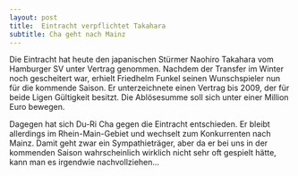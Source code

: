 ```yaml
---
layout: post
title:  Eintracht verpflichtet Takahara
subtitle: Cha geht nach Mainz
---
```


Die Eintracht hat heute den japanischen Stürmer Naohiro Takahara vom Hamburger SV unter Vertrag genommen. Nachdem der Transfer im Winter noch gescheitert war, erhielt Friedhelm Funkel seinen Wunschspieler nun für die kommende Saison. Er unterzeichnete einen Vertrag bis 2009, der für beide Ligen Gültigkeit besitzt. Die Ablösesumme soll sich unter einer Million Euro bewegen.

Dagegen hat sich Du-Ri Cha gegen die Eintracht entschieden. Er bleibt allerdings im Rhein-Main-Gebiet und wechselt zum Konkurrenten nach Mainz. Damit geht zwar ein Sympathieträger, aber da er bei uns in der kommenden Saison wahrscheinlich wirklich nicht sehr oft gespielt hätte, kann man es irgendwie nachvollziehen...
